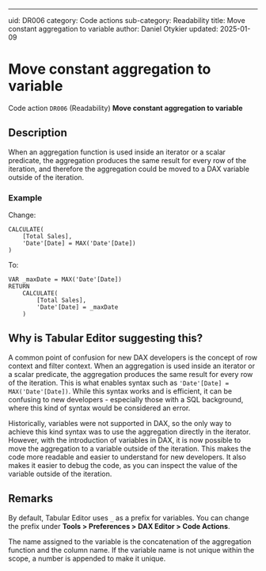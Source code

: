 ---
uid: DR006
category: Code actions
sub-category: Readability
title: Move constant aggregation to variable
author: Daniel Otykier
updated: 2025-01-09

# Move constant aggregation to variable

Code action `DR006` (Readability) **Move constant aggregation to variable**

## Description

When an aggregation function is used inside an iterator or a scalar predicate, the aggregation produces the same result for every row of the iteration, and therefore the aggregation could be moved to a DAX variable outside of the iteration.

### Example

Change:
```dax
CALCULATE(
    [Total Sales],
    'Date'[Date] = MAX('Date'[Date])
)
```
To:
```dax
VAR _maxDate = MAX('Date'[Date]) 
RETURN
    CALCULATE(
        [Total Sales], 
        'Date'[Date] = _maxDate
    )
```

## Why is Tabular Editor suggesting this?

A common point of confusion for new DAX developers is the concept of row context and filter context. When an aggregation is used inside an iterator or a scalar predicate, the aggregation produces the same result for every row of the iteration. This is what enables syntax such as `'Date'[Date] = MAX('Date'[Date])`. While this syntax works and is efficient, it can be confusing to new developers - especially those with a SQL background, where this kind of syntax would be considered an error.

Historically, variables were not supported in DAX, so the only way to achieve this kind syntax was to use the aggregation directly in the iterator. However, with the introduction of variables in DAX, it is now possible to move the aggregation to a variable outside of the iteration. This makes the code more readable and easier to understand for new developers. It also makes it easier to debug the code, as you can inspect the value of the variable outside of the iteration.

## Remarks

By default, Tabular Editor uses `_` as a prefix for variables. You can change the prefix under **Tools > Preferences > DAX Editor > Code Actions**.

The name assigned to the variable is the concatenation of the aggregation function and the column name. If the variable name is not unique within the scope, a number is appended to make it unique.
